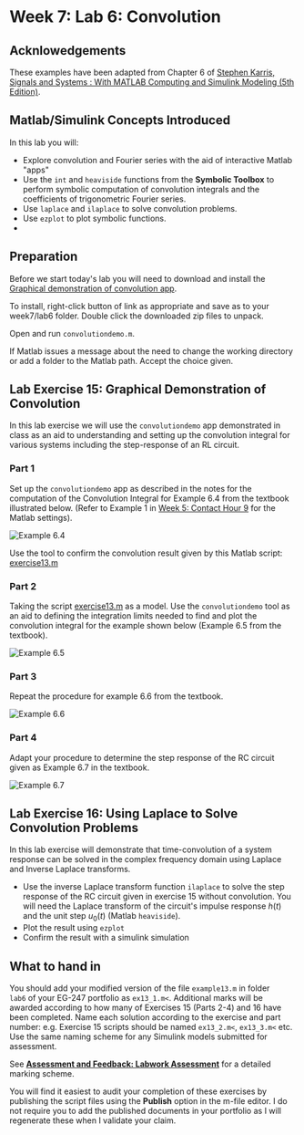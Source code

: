 # Week 7: Lab 6: Convolution

## Acknlowedgements

These examples have been adapted from Chapter 6 of <a href="http://site.ebrary.com/lib/swansea/docDetail.action?docID=10547416" target="_blank">Stephen Karris, Signals and Systems : With MATLAB Computing and Simulink Modeling (5th Edition)</a>.

## Matlab/Simulink Concepts Introduced

In this lab you will:

* Explore convolution and Fourier series with the aid of interactive Matlab "apps"
* Use the `int` and `heaviside` functions from the <strong>Symbolic Toolbox</strong> to perform symbolic computation of convolution integrals and the coefficients of trigonometric Fourier series.
* Use `laplace` and `ilaplace` to solve convolution problems.
* Use `ezplot` to plot symbolic functions.
*
## Preparation

Before we start today's lab you will need to download and install the <a href="http://www.mathworks.co.uk/matlabcentral/fileexchange/25199-graphical-demonstration-of-convolution" target="_blank">Graphical demonstration of convolution app</a>.

To install, right-click button of link as appropriate and save as to your week7/lab6 folder. Double click the downloaded zip files to unpack.

Open and run `convolutiondemo.m`.

If Matlab issues a message about the need to change the working directory or add a folder to the Matlab path. Accept the choice given.

## Lab Exercise 15: Graphical Demonstration of Convolution

In this lab exercise we will use the `convolutiondemo` app demonstrated in class as an aid to understanding and setting up the convolution integral for various systems including the step-response of an RL circuit.

### Part 1

Set up the `convolutiondemo` app as described in the notes for the computation of the Convolution Integral for Example 6.4 from the textbook illustrated below. (Refer to Example 1 in [Week 5: Contact Hour 9](http://cpjobling.github.io/EG-247-Resources/week5/convolution.html) for the Matlab settings).

![Example 6.4](https://raw.githubusercontent.com/cpjobling/EG-247-Resources/master/portfolio/lab6/2014-03-03_1228.png)

Use the tool to confirm the convolution result given by this Matlab script: <a href="https://raw.githubusercontent.com/cpjobling/EG-247-Resources/master/portfolio/lab6/exercise13.m" target="_blank">exercise13.m</a></p>

### Part 2

Taking the script <a href="https://raw.githubusercontent.com/cpjobling/EG-247-Resources/master/portfolio/lab6/exercise13.m" target="_blank">exercise13.m</a> as a model. Use the `convolutiondemo` tool as an aid to defining the integration limits needed to find and plot the convolution integral for the example shown below (Example 6.5 from the textbook).

![Example 6.5](https://raw.githubusercontent.com/cpjobling/EG-247-Resources/master/portfolio/lab6/2014-03-03_1240.png)

### Part 3

Repeat the procedure for example 6.6 from the textbook.

![Example 6.6](https://raw.githubusercontent.com/cpjobling/EG-247-Resources/master/portfolio/lab6/2014-03-03_1246.png)


### Part 4

Adapt your procedure to determine the step response of the RC circuit given as Example 6.7 in the textbook.

![Example 6.7](https://raw.githubusercontent.com/cpjobling/EG-247-Resources/master/portfolio/lab6/2014-03-03_1248.png)

## Lab Exercise 16: Using Laplace to Solve Convolution Problems

In this lab exercise will demonstrate that time-convolution of a system response can be solved in the complex frequency domain using Laplace and Inverse Laplace transforms.

* Use the inverse Laplace transform function `ilaplace` to solve the step response of the RC circuit given in exercise 15 without convolution. You will need the Laplace transform of the circuit's impulse response *h*(*t*) and the unit step *u*<sub>0</sub>(*t*) (Matlab `heaviside`).
* Plot the result using `ezplot`
* Confirm the result with a simulink simulation

## What to hand in

You should add your modified version of the file `example13.m` in folder `lab6` of your EG-247 portfolio as `ex13_1.m<`. Additional marks will be awarded according to how many of Exercises 15 (Parts 2-4) and 16 have been completed. Name each solution according to the exercise and part number: e.g. Exercise 15 scripts should be named `ex13_2.m<`, `ex13_3.m<` etc. Use the same naming scheme for any Simulink models submitted for assessment.

See <a href="https://docs.google.com/spreadsheet/ccc?key=0AljOJ7w63DbTdERaUkhYako2V3VEemdabnd6angxSEE&amp;usp=sharing#gid=0" target="_blank"><strong>Assessment and Feedback: Labwork Assessment</strong></a> for a detailed marking scheme.

You will find it easiest to audit your completion of these exercises by publishing the script files using the <strong>Publish</strong> option in the m-file editor. I do not require you to add the published documents in your portfolio as I will regenerate these when I validate your claim.
